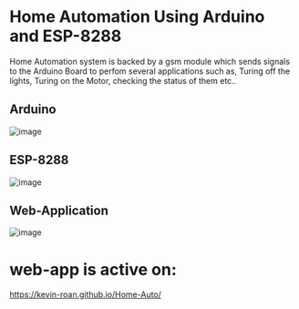 # Home Automation Using Arduino and ESP-8288
Home Automation system is backed by a gsm module which sends signals to the Arduino Board to perfom several applications
such as, Turing off the lights, Turing on the Motor, checking the status of them etc..
## Arduino
![image](https://user-images.githubusercontent.com/103060398/212468135-aee9ab47-72fc-4592-8063-82a06db9b30d.png)


## ESP-8288
![image](https://user-images.githubusercontent.com/103060398/212468203-e2047320-8f90-4ae5-9ab7-251b81984557.png)


## Web-Application
![image](https://user-images.githubusercontent.com/103060398/212520072-407d1f47-6f48-4470-8869-46f90494a33b.png)


# web-app is active on: 
https://kevin-roan.github.io/Home-Auto/
